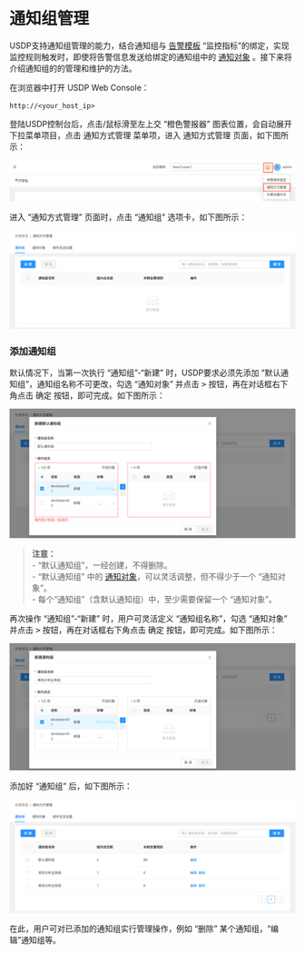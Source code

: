 # 通知组管理

USDP支持通知组管理的能力，结合通知组与 [告警模板](usdpdc/1.0.x/guide/alarmTemplate)  “监控指标”的绑定，实现监控规则触发时，即使将告警信息发送给绑定的通知组中的 [通知对象](usdpdc/1.0.x/guide/alarmInform_object) 。接下来将介绍通知组的的管理和维护的方法。



在浏览器中打开 USDP Web Console：

~~~URL
http://<your_host_ip>
~~~

登陆USDP控制台后，点击/鼠标滑至左上交 “橙色警报器” 图表位置，会自动展开下拉菜单项目，点击 通知方式管理 菜单项，进入 通知方式管理 页面，如下图所示：

![img](../../images/1.0.x/guide/alarm/set_emailserver/notify_usdp_entrance.png)

进入 “通知方式管理” 页面时，点击 “通知组” 选项卡，如下图所示：

![img](../../images/1.0.x/guide/alarm/notification_group/notify_usdp_set_notifygroup.png)



### 添加通知组

默认情况下，当第一次执行 “通知组”-“新建” 时，USDP要求必须先添加 “默认通知组”，通知组名称不可更改，勾选 “通知对象” 并点击 <kbd>></kbd> 按钮，再在对话框右下角点击 <kbd>确定</kbd> 按钮，即可完成。如下图所示：

![img](../../images/1.0.x/guide/alarm/notification_group/notify_usdp_set_notifygroup_default.png)

> **注意：**</br>- “默认通知组”，一经创建，不得删除。</br>- “默认通知组” 中的 [通知对象](usdpdc/1.0.x/guide/alarmInform_object)，可以灵活调整，但不得少于一个 “通知对象”。</br>- 每个“通知组”（含默认通知组）中，至少需要保留一个 “通知对象”。

再次操作 “通知组”-“新建” 时，用户可灵活定义 “通知组名称”，勾选 “通知对象” 并点击 <kbd>></kbd> 按钮，再在对话框右下角点击 <kbd>确定</kbd> 按钮，即可完成。如下图所示：

![img](../../images/1.0.x/guide/alarm/notification_group/notify_usdp_set_notifygroup_groupadd.png)

添加好 “通知组” 后，如下图所示：

![img](../../images/1.0.x/guide/alarm/notification_group/notify_usdp_set_notifygroup_management.png)

在此，用户可对已添加的通知组实行管理操作，例如 “删除” 某个通知组，“编辑”通知组等。
